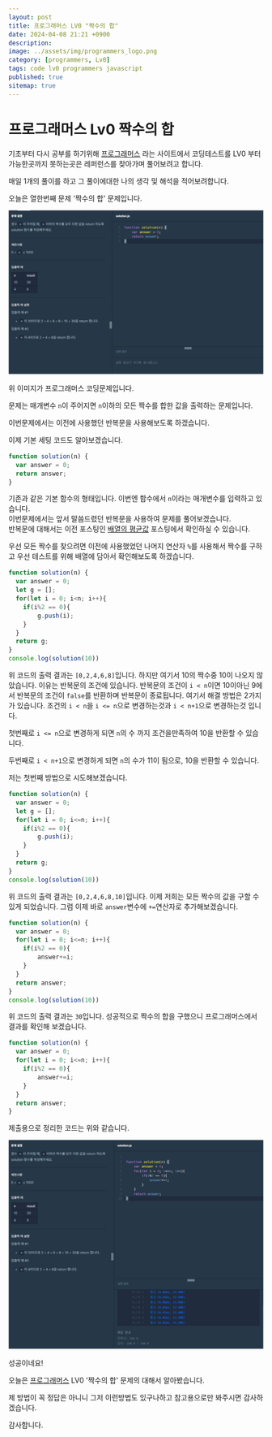 ```yaml
---
layout: post
title: 프로그래머스 LV0 "짝수의 합"
date: 2024-04-08 21:21 +0900
description: 
image: ../assets/img/programmers_logo.png
category: [programmers, Lv0]
tags: code lv0 programmers javascript
published: true
sitemap: true
---
```


# 프로그래머스 Lv0 짝수의 합

  기초부터 다시 공부를 하기위해 [프로그래머스](https://programmers.co.kr/) 라는 사이트에서
  코딩테스트를 LV0 부터 가능한곳까지 못하는곳은 레퍼런스를 찾아가며 풀어보려고 합니다.
  
  매일 1개의 풀이를 하고 그 풀이에대한 나의 생각 및 해석을 적어보려합니다.

  오늘은 열한번째 문제 '짝수의 합' 문제입니다.

  ![프로그래머스 이미지](/assets/img/짝수의합_01.jpg)

  위 이미지가 프로그래머스 코딩문제입니다.
  
  문제는 매개변수 `n`이 주어지면 `n`이하의 모든 짝수를 합한 값을 출력하는 문제입니다.

  이번문제에서는 이전에 사용했던 반복문을 사용해보도록 하겠습니다.

  이제 기본 세팅 코드도 알아보겠습니다.
  
```javascript
function solution(n) {
  var answer = 0;
  return answer;
}
``` 
기존과 같은 기본 함수의 형태입니다. 이번엔 함수에서 `n`이라는 매개변수를 입력하고 있습니다.   
이번문제에서는 앞서 말씀드렸던 반복문을 사용하여 문제를 풀어보겠습니다.   
반복문에 대해서는 이전 포스팅인 [배열의 평균값](https://spearboy.github.io/posts/programmers_8/#%EB%B0%98%EB%B3%B5%EB%AC%B8%EC%9D%B4%EB%9E%80) 포스팅에서 확인하실 수 있습니다.   

우선 모든 짝수를 찾으려면 이전에 사용했었던 나머지 연산자 `%`를 사용해서 짝수를 구하고 우선 테스트를 위해 배열에 담아서 확인해보도록 하겠습니다.   
```javascript
function solution(n) {
  var answer = 0;
  let g = [];
  for(let i = 0; i<n; i++){
    if(i%2 == 0){
        g.push(i);
    }
  }
  return g;
}
console.log(solution(10))
``` 
위 코드의 출력 결과는 `[0,2,4,6,8]`입니다. 하지만 여기서 10의 짝수중 10이 나오지 않았습니다.
이유는 반복문의 조건에 있습니다. 반복문의 조건이 `i < n`이면 10이아닌 9에서 반복문의 조건이 `false`를 반환하며 반복문이 종료됩니다.
여기서 해결 방법은 2가지가 있습니다. 조건의 `i < n`을 `i <= n`으로 변경하는것과 `i < n+1`으로 변경하는것 입니다.   

첫번째로 `i <= n`으로 변경하게 되면 `n`의 수 까지 조건을만족하여 10을 반환할 수 있습니다.   

두번째로 `i < n+1`으로 변경하게 되면 `n`의 수가 11이 됨으로, 10을 반환할 수 있습니다. 

저는 첫번째 방법으로 시도해보겠습니다.   

```javascript
function solution(n) {
  var answer = 0;
  let g = [];
  for(let i = 0; i<=n; i++){
    if(i%2 == 0){
        g.push(i);
    }
  }
  return g;
}
console.log(solution(10))
``` 
위 코드의 출력 결과는 `[0,2,4,6,8,10]`입니다. 이제 저희는 모든 짝수의 값을 구할 수 있게 되었습니다.
그럼 이제 바로 `answer`변수에 `+=`연산자로 추가해보겠습니다.

```javascript
function solution(n) {
  var answer = 0;
  for(let i = 0; i<=n; i++){
    if(i%2 == 0){
        answer+=i;
    }
  }
  return answer;
}
console.log(solution(10))
``` 
위 코드의 출력 결과는 `30`입니다. 성공적으로 짝수의 합을 구했으니 프로그래머스에서 결과를 확인해 보겠습니다.

```javascript
function solution(n) {
  var answer = 0;
  for(let i = 0; i<=n; i++){
    if(i%2 == 0){
        answer+=i;
    }
  }
  return answer;
}
``` 
제출용으로 정리한 코드는 위와 같습니다.

![프로그래머스 이미지](/assets/img/짝수의합_02.jpg)

성공이네요!

오늘은 [프로그래머스](https://programmers.co.kr/) LV0 '짝수의 합' 문제의 대해서 알아봤습니다.

제 방법이 꼭 정답은 아니니 그저 이런방법도 있구나하고 참고용으로만 봐주시면 감사하겠습니다.

감사합니다.